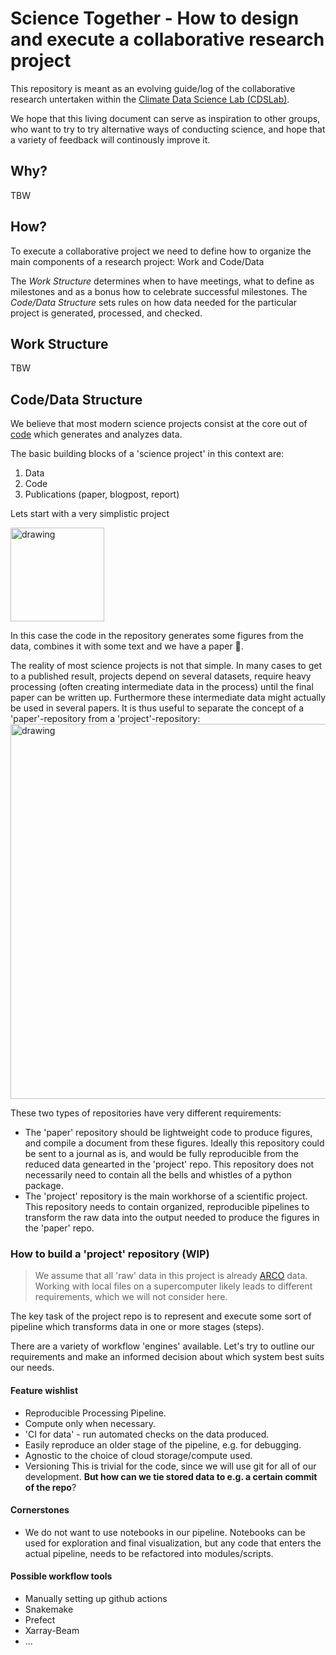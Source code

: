 # Science Together - How to design and execute a collaborative research project

This repository is meant as an evolving guide/log of the collaborative research untertaken within the [Climate Data Science Lab (CDSLab)](https://medium.com/pangeo/announcing-the-climate-data-science-lab-funded-by-the-moore-foundation-4bc4314ac02d).

We hope that this living document can serve as inspiration to other groups, who want to try to try alternative ways of conducting science, and hope that a variety of feedback will continously improve it.

## Why?

TBW
<!-- So what is wrong with the current way of doing research? 

Most research (at least in broader climate science), is conducted mostly in isolation. This means that  -->


## How? 

To execute a collaborative project we need to define how to organize the main components of a research project: Work and Code/Data

The *Work Structure* determines when to have meetings, what to define as milestones and as a bonus how to celebrate successful milestones.
The *Code/Data Structure* sets rules on how data needed for the particular project is generated, processed, and checked.

## Work Structure

TBW

## Code/Data Structure

We believe that most modern science projects consist at the core out of [code](https://www.chronicle.com/article/the-scientific-paper-is-outdated/?cid=gen_sign_in) which generates and analyzes data.

The basic building blocks of a 'science project' in this context are:
1. Data
2. Code
3. Publications (paper, blogpost, report)

Lets start with a very simplistic project

<img src="https://i.imgur.com/1WPVg0j.png" alt="drawing" width="150"/>

In this case the code in the repository generates some figures from the data, combines it with some text and we have a paper 🤗.

The reality of most science projects is not that simple. In many cases to get to a published result, projects depend on several datasets, require heavy processing (often creating intermediate data in the process) until the final paper can be written up. Furthermore these intermediate data might actually be used in several papers. It is thus useful to separate the concept of a 'paper'-repository from a 'project'-repository:
<img src="https://i.imgur.com/lWfM3J6.png" alt="drawing" width="600"/>

These two types of repositories have very different requirements:

- The 'paper' repository should be lightweight code to produce figures, and compile a document from these figures. Ideally this repository could be sent to a journal as is, and would be fully reproducible from the reduced data genearted in the 'project' repo. This repository does not necessarily need to contain all the bells and whistles of a python package.
- The 'project' repository is the main workhorse of a scientific project. This repository needs to contain organized, reproducible pipelines to transform the raw data into the output needed to produce the figures in the 'paper' repo.

### How to build a 'project' repository (WIP)

> We assume that all 'raw' data in this project is already [ARCO]() data. Working with local files on a supercomputer likely leads to different requirements, which we will not consider here.

The key task of the project repo is to represent and execute some sort of pipeline which transforms data in one or more stages (steps). 

There are a variety of workflow 'engines' available. Let's try to outline our requirements and make an informed decision about which system best suits our needs.

#### Feature wishlist
- Reproducible Processing Pipeline.
- Compute only when necessary.
- 'CI for data' - run automated checks on the data produced.
- Easily reproduce an older stage of the pipeline, e.g. for debugging.
- Agnostic to the choice of cloud storage/compute used.
- Versioning
This is trivial for the code, since we will use git for all of our development. **But how can we tie stored data to e.g. a certain commit of the repo**?

#### Cornerstones

- We do not want to use notebooks in our pipeline. Notebooks can be used for exploration and final visualization, but any code that enters the actual pipeline, needs to be refactored into modules/scripts.

#### Possible workflow tools

- Manually setting up github actions
- Snakemake
- Prefect
- Xarray-Beam
- ...
